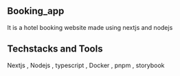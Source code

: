 ## Booking_app

It is a hotel booking website made using nextjs and nodejs

## Techstacks and Tools

Nextjs , Nodejs , typescript , Docker , pnpm , storybook 
